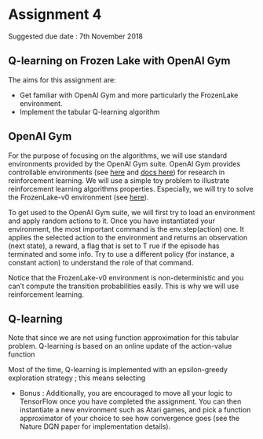 # Assignment 4

Suggested due date : 7th November 2018

## Q-learning on Frozen Lake with OpenAI Gym

The aims for this assignment are:
* Get familiar with OpenAI Gym and more particularly the FrozenLake environment.
* Implement the tabular Q-learning algorithm

## OpenAI Gym

For the purpose of focusing on the algorithms, we will use standard environments provided by the OpenAI Gym suite. OpenAI Gym provides controllable environments (see <a href="https://gym.openai.com/envs/">here</a> and <a href="https://gym.openai.com/docs/">docs here</a>) for research in reinforcement learning.
We will use a simple toy problem to illustrate reinforcement learning algorithms properties. Especially, we will try to solve the FrozenLake-v0 environment (see <a href="https://gym.openai.com/envs/FrozenLake-v0">here</a>).

To get used to the OpenAI Gym suite, we will first try to load an environment and apply random actions to it. Once you have instantiated your environment, the most important command is the env.step(action) one.
It applies the selected action to the environment and returns an observation (next state), a reward, a flag that is set to T rue if the episode has terminated and some info.
Try to use a different policy (for instance, a constant action) to understand the role of that command.

Notice that the FrozenLake-v0 environment is non-deterministic and you can’t compute the transition probabilities easily. This is why we will use reinforcement learning.

## Q-learning

Note that since we are not using function approximation for this tabular problem.
Q-learning is based on an online update of the action-value function

Most of the time, Q-learning is implemented with an epsilon-greedy exploration strategy ; this means selecting 











* Bonus : Additionally, you are encouraged to move all your logic to TensorFlow once you have completed the assignment. You can then instantiate a new environment such as Atari games, and pick a function approximator of your choice to see how convergence goes (see the Nature DQN paper for implementation details).
